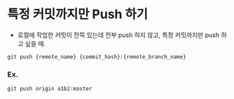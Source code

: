# 특정 커밋까지만 Push 하기
- 로컬에 작업한 커밋이 잔뜩 있는데 전부 push 하지 않고, 특정 커밋까지만 push 하고 싶을 때.
```git
git push {remote_name} {commit_hash}:{remote_branch_name}
```

### Ex.
```git
git push origin a1b2:master
```
